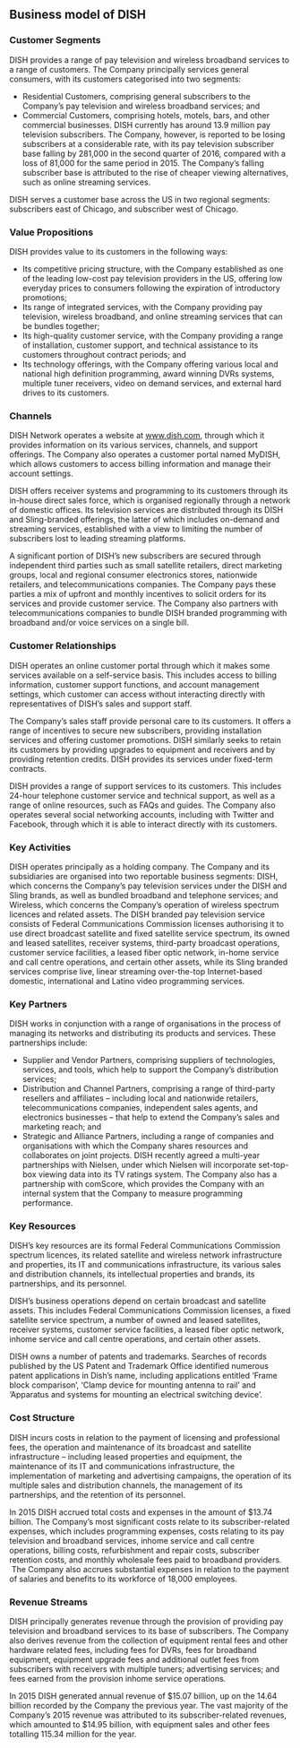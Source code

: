 Business model of DISH
----------------------

 ### Customer Segments

 DISH provides a range of pay television and wireless broadband services to a range of customers. The Company principally services general consumers, with its customers categorised into two segments:

  * Residential Customers, comprising general subscribers to the Company’s pay television and wireless broadband services; and
 * Commercial Customers, comprising hotels, motels, bars, and other commercial businesses.
  DISH currently has around 13.9 million pay television subscribers. The Company, however, is reported to be losing subscribers at a considerable rate, with its pay television subscriber base falling by 281,000 in the second quarter of 2016, compared with a loss of 81,000 for the same period in 2015. The Company’s falling subscriber base is attributed to the rise of cheaper viewing alternatives, such as online streaming services.

 DISH serves a customer base across the US in two regional segments: subscribers east of Chicago, and subscriber west of Chicago.

 ### Value Propositions

 DISH provides value to its customers in the following ways:

  * Its competitive pricing structure, with the Company established as one of the leading low-cost pay television providers in the US, offering low everyday prices to consumers following the expiration of introductory promotions;
 * Its range of integrated services, with the Company providing pay television, wireless broadband, and online streaming services that can be bundles together;
 * Its high-quality customer service, with the Company providing a range of installation, customer support, and technical assistance to its customers throughout contract periods; and
 * Its technology offerings, with the Company offering various local and national high definition programming, award winning DVRs systems, multiple tuner receivers, video on demand services, and external hard drives to its customers.
  ### Channels

 DISH Network operates a website at www.dish.com, through which it provides information on its various services, channels, and support offerings. The Company also operates a customer portal named MyDISH, which allows customers to access billing information and manage their account settings.

 DISH offers receiver systems and programming to its customers through its in-house direct sales force, which is organised regionally through a network of domestic offices. Its television services are distributed through its DISH and Sling-branded offerings, the latter of which includes on-demand and streaming services, established with a view to limiting the number of subscribers lost to leading streaming platforms.

 A significant portion of DISH’s new subscribers are secured through independent third parties such as small satellite retailers, direct marketing groups, local and regional consumer electronics stores, nationwide retailers, and telecommunications companies. The Company pays these parties a mix of upfront and monthly incentives to solicit orders for its services and provide customer service. The Company also partners with telecommunications companies to bundle DISH branded programming with broadband and/or voice services on a single bill.

 ### Customer Relationships

 DISH operates an online customer portal through which it makes some services available on a self-service basis. This includes access to billing information, customer support functions, and account management settings, which customer can access without interacting directly with representatives of DISH’s sales and support staff.

 The Company’s sales staff provide personal care to its customers. It offers a range of incentives to secure new subscribers, providing installation services and offering customer promotions. DISH similarly seeks to retain its customers by providing upgrades to equipment and receivers and by providing retention credits. DISH provides its services under fixed-term contracts.

 DISH provides a range of support services to its customers. This includes 24-hour telephone customer service and technical support, as well as a range of online resources, such as FAQs and guides. The Company also operates several social networking accounts, including with Twitter and Facebook, through which it is able to interact directly with its customers.

 ### Key Activities

 DISH operates principally as a holding company. The Company and its subsidiaries are organised into two reportable business segments: DISH, which concerns the Company’s pay television services under the DISH and Sling brands, as well as bundled broadband and telephone services; and Wireless, which concerns the Company’s operation of wireless spectrum licences and related assets. The DISH branded pay television service consists of Federal Communications Commission licenses authorising it to use direct broadcast satellite and fixed satellite service spectrum, its owned and leased satellites, receiver systems, third-party broadcast operations, customer service facilities, a leased fiber optic network, in-home service and call centre operations, and certain other assets, while its Sling branded services comprise live, linear streaming over-the-top Internet-based domestic, international and Latino video programming services.

 ### Key Partners

 DISH works in conjunction with a range of organisations in the process of managing its networks and distributing its products and services. These partnerships include:

  * Supplier and Vendor Partners, comprising suppliers of technologies, services, and tools, which help to support the Company’s distribution services;
 * Distribution and Channel Partners, comprising a range of third-party resellers and affiliates – including local and nationwide retailers, telecommunications companies, independent sales agents, and electronics businesses – that help to extend the Company’s sales and marketing reach; and
 * Strategic and Alliance Partners, including a range of companies and organisations with which the Company shares resources and collaborates on joint projects.
  DISH recently agreed a multi-year partnerships with Nielsen, under which Nielsen will incorporate set-top-box viewing data into its TV ratings system. The Company also has a partnership with comScore, which provides the Company with an internal system that the Company to measure programming performance.

 ### Key Resources

 DISH’s key resources are its formal Federal Communications Commission spectrum licences, its related satellite and wireless network infrastructure and properties, its IT and communications infrastructure, its various sales and distribution channels, its intellectual properties and brands, its partnerships, and its personnel.

 DISH’s business operations depend on certain broadcast and satellite assets. This includes Federal Communications Commission licenses, a fixed satellite service spectrum, a number of owned and leased satellites, receiver systems, customer service facilities, a leased fiber optic network, in­home service and call centre operations, and certain other assets.

 DISH owns a number of patents and trademarks. Searches of records published by the US Patent and Trademark Office identified numerous patent applications in Dish’s name, including applications entitled ‘Frame block comparison’, ‘Clamp device for mounting antenna to rail’ and ‘Apparatus and systems for mounting an electrical switching device’.

 ### Cost Structure

 DISH incurs costs in relation to the payment of licensing and professional fees, the operation and maintenance of its broadcast and satellite infrastructure – including leased properties and equipment, the maintenance of its IT and communications infrastructure, the implementation of marketing and advertising campaigns, the operation of its multiple sales and distribution channels, the management of its partnerships, and the retention of its personnel.

 In 2015 DISH accrued total costs and expenses in the amount of $13.74 billion. The Company’s most significant costs relate to its subscriber-related expenses, which includes programming expenses, costs relating to its pay television and broadband services, in­home service and call centre operations, billing costs, refurbishment and repair costs, subscriber retention costs, and monthly wholesale fees paid to broadband providers.  The Company also accrues substantial expenses in relation to the payment of salaries and benefits to its workforce of 18,000 employees.

 ### Revenue Streams

 DISH principally generates revenue through the provision of providing pay television and broadband services to its base of subscribers. The Company also derives revenue from the collection of equipment rental fees and other hardware related fees, including fees for DVRs, fees for broadband equipment, equipment upgrade fees and additional outlet fees from subscribers with receivers with multiple tuners; advertising services; and fees earned from the provision in­home service operations.

 In 2015 DISH generated annual revenue of $15.07 billion, up on the 14.64 billion recorded by the Company the previous year. The vast majority of the Company’s 2015 revenue was attributed to its subscriber-related revenues, which amounted to $14.95 billion, with equipment sales and other fees totalling 115.34 million for the year.